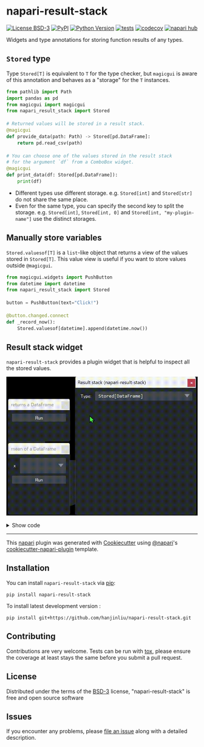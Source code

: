 # napari-result-stack

[![License BSD-3](https://img.shields.io/pypi/l/napari-result-stack.svg?color=green)](https://github.com/hanjinliu/napari-result-stack/raw/main/LICENSE)
[![PyPI](https://img.shields.io/pypi/v/napari-result-stack.svg?color=green)](https://pypi.org/project/napari-result-stack)
[![Python Version](https://img.shields.io/pypi/pyversions/napari-result-stack.svg?color=green)](https://python.org)
[![tests](https://github.com/hanjinliu/napari-result-stack/workflows/tests/badge.svg)](https://github.com/hanjinliu/napari-result-stack/actions)
[![codecov](https://codecov.io/gh/hanjinliu/napari-result-stack/branch/main/graph/badge.svg)](https://codecov.io/gh/hanjinliu/napari-result-stack)
[![napari hub](https://img.shields.io/endpoint?url=https://api.napari-hub.org/shields/napari-result-stack)](https://napari-hub.org/plugins/napari-result-stack)

Widgets and type annotations for storing function results of any types.

## `Stored` type

Type `Stored[T]` is equivalent to `T` for the type checker, but `magicgui` is aware of this annotation and behaves as a "storage" for the `T` instances.

```python
from pathlib import Path
import pandas as pd
from magicgui import magicgui
from napari_result_stack import Stored

# Returned values will be stored in a result stack.
@magicgui
def provide_data(path: Path) -> Stored[pd.DataFrame]:
    return pd.read_csv(path)

# You can choose one of the values stored in the result stack
# for the argument `df` from a ComboBox widget.
@magicgui
def print_data(df: Stored[pd.DataFrame]):
    print(df)
```

- Different types use different storage. e.g. `Stored[int]` and `Stored[str]` do not share the same place.
- Even for the same type, you can specify the second key to split the storage. e.g. `Stored[int]`, `Stored[int, 0]` and `Stored[int, "my-plugin-name"]` use the distinct storages.

## Manually store variables

`Stored.valuesof[T]` is a `list`-like object that returns a view of the values stored in `Stored[T]`. This value view is useful if you want to store values outside `@magicgui`.

```python
from magicgui.widgets import PushButton
from datetime import datetime
from napari_result_stack import Stored

button = PushButton(text="Click!")

@button.changed.connect
def _record_now():
    Stored.valuesof[datetime].append(datetime.now())

```

## Result stack widget

`napari-result-stack` provides a plugin widget that is helpful to inspect all the stored values.

![](images/demo.gif)


<details><summary>Show code</summary><div>

```python
from napari_result_stack import Stored
from magicgui import magicgui
import numpy as np
import pandas as pd

@magicgui
def f0() -> Stored[pd.DataFrame]:
    return pd.DataFrame(np.random.random((4, 3)))

@magicgui
def f1(x: Stored[pd.DataFrame]) -> Stored[float]:
    return np.mean(np.array(x))

viewer.window.add_dock_widget(f0, name="returns a DataFrame")
viewer.window.add_dock_widget(f1, name="mean of a DataFrame")
```

---
</div></details>



----------------------------------

This [napari] plugin was generated with [Cookiecutter] using [@napari]'s [cookiecutter-napari-plugin] template.

<!--
Don't miss the full getting started guide to set up your new package:
https://github.com/napari/cookiecutter-napari-plugin#getting-started

and review the napari docs for plugin developers:
https://napari.org/stable/plugins/index.html
-->

## Installation

You can install `napari-result-stack` via [pip]:

    pip install napari-result-stack



To install latest development version :

    pip install git+https://github.com/hanjinliu/napari-result-stack.git


## Contributing

Contributions are very welcome. Tests can be run with [tox], please ensure
the coverage at least stays the same before you submit a pull request.

## License

Distributed under the terms of the [BSD-3] license,
"napari-result-stack" is free and open source software

## Issues

If you encounter any problems, please [file an issue] along with a detailed description.

[napari]: https://github.com/napari/napari
[Cookiecutter]: https://github.com/audreyr/cookiecutter
[@napari]: https://github.com/napari
[MIT]: http://opensource.org/licenses/MIT
[BSD-3]: http://opensource.org/licenses/BSD-3-Clause
[GNU GPL v3.0]: http://www.gnu.org/licenses/gpl-3.0.txt
[GNU LGPL v3.0]: http://www.gnu.org/licenses/lgpl-3.0.txt
[Apache Software License 2.0]: http://www.apache.org/licenses/LICENSE-2.0
[Mozilla Public License 2.0]: https://www.mozilla.org/media/MPL/2.0/index.txt
[cookiecutter-napari-plugin]: https://github.com/napari/cookiecutter-napari-plugin

[file an issue]: https://github.com/hanjinliu/napari-result-stack/issues

[napari]: https://github.com/napari/napari
[tox]: https://tox.readthedocs.io/en/latest/
[pip]: https://pypi.org/project/pip/
[PyPI]: https://pypi.org/
